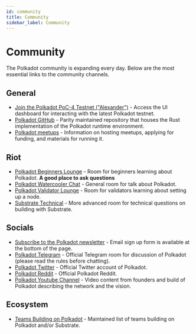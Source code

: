 ```yaml
---
id: community
title: Community
sidebar_label: Community
---
```


# Community

The Polkadot community is expanding every day. Below are the most essential links to the community channels.

## General

- [Join the Polkadot PoC-4 Testnet ("Alexander")](https://polkadot.js.org/apps/#/explorer) - Access the UI dashboard for interacting with the latest Polkadot testnet.
- [Polkadot GitHub](https://github.com/paritytech/polkadot/) - Parity maintained repository that houses the Rust implementation of the Polkadot runtime environment.
- [Polkadot meetups](https://github.com/w3f/Web3-collaboration/blob/master/meetups.md) - Information on hosting meetups, applying for funding, and materials for running it.

## Riot

- [Polkadot Beginners Lounge](https://riot.im/app/#/room/#polkadotnoobs:matrix.org) - Room for beginners learning about Polkadot. **A good place to ask questions**
- [Polkadot Watercooler Chat](https://riot.im/app/#/room/#polkadot-watercooler:matrix.org) - General room for talk about Polkadot.
- [Polkadot Validator Lounge](https://riot.im/app/#/room/#polkadot-validator-lounge:matrix.org) - Room for validators learning about setting up a node.
- [Substrate Technical](https://riot.im/app/#/room/#substrate-technical:matrix.org) - More advanced room for technical questions on building with Substrate.

## Socials

- [Subscribe to the Polkadot newsletter](https://polkadot.network/#roadmap) - Email sign up form is available at the bottom of the page.
- [Polkadot Telegram](https://t.me/polkadotofficial) - Official Telegram room for discussion of Polkadot (please read the rules before chatting).
- [Polkadot Twitter](https://twitter.com/polkadotnetwork) - Official Twitter account of Polkadot.
- [Polkadot Reddit](https://www.reddit.com/r/dot/) - Official Polkadot Reddit. 
- [Polkadot Youtube Channel](https://www.youtube.com/channel/UCB7PbjuZLEba_znc7mEGNgw) - Video content from founders and build of Polkadot describing the network and the vision.

## Ecosystem

- [Teams Building on Polkadot](https://forum.web3.foundation/t/teams-building-on-polkadot/67) - Maintained list of teams building on Polkadot and/or Substrate.